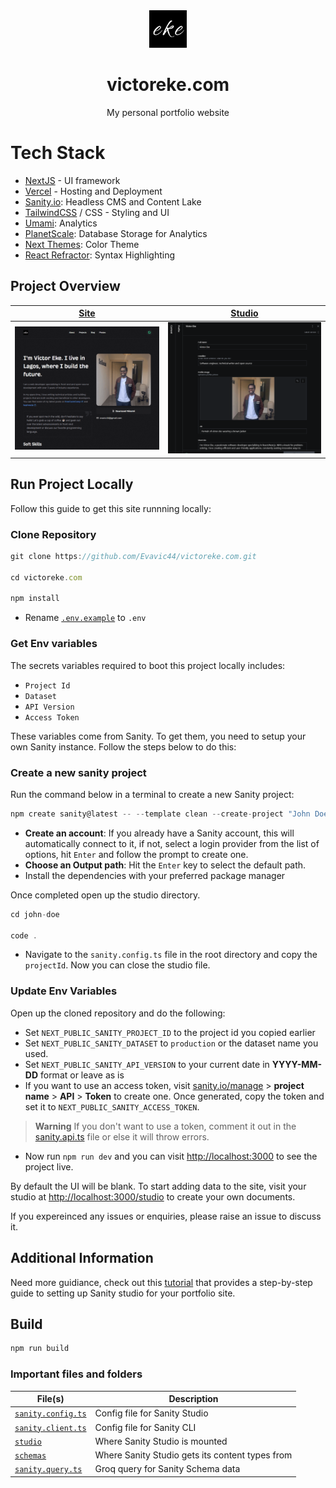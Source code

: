<div align="center">
<a href="https://victoreke.com"><img src="./public/logo.png" width="60px"></a>
</div>

<div align="center">
<h1>victoreke.com</h1>
<p>My personal portfolio website</p>
</div>

# Tech Stack

- [NextJS][nextjs] - UI framework
- [Vercel][vercel] - Hosting and Deployment
- [Sanity.io][sanity]: Headless CMS and Content Lake
- [TailwindCSS][tailwind] / CSS - Styling and UI
- [Umami][umami]: Analytics
- [PlanetScale][planetscale]: Database Storage for Analytics
- [Next Themes][nexttheme]: Color Theme
- [React Refractor][reactrefractor]: Syntax Highlighting

## Project Overview

| [Site][site]          | [Studio][studio]                 |
| --------------------- | -------------------------------- |
| ![Site][site-preview] | ![Sanity Studio][studio-preview] |

## Run Project Locally

Follow this guide to get this site runnning locally:

### Clone Repository

```js
git clone https://github.com/Evavic44/victoreke.com.git

cd victoreke.com

npm install
```

- Rename [`.env.example`][env-example] to `.env`

### Get Env variables

The secrets variables required to boot this project locally includes:

- `Project Id`
- `Dataset`
- `API Version`
- `Access Token`

These variables come from Sanity. To get them, you need to setup your own Sanity instance. Follow the steps below to do this:

### Create a new sanity project

Run the command below in a terminal to create a new Sanity project:

```js
npm create sanity@latest -- --template clean --create-project "John Doe" --dataset production
```

- **Create an account**: If you already have a Sanity account, this will automatically connect to it, if not, select a login provider from the list of options, hit `Enter` and follow the prompt to create one.
- **Choose an Output path**: Hit the `Enter` key to select the default path.
- Install the dependencies with your preferred package manager

Once completed open up the studio directory.

```js
cd john-doe

code .
```

- Navigate to the `sanity.config.ts` file in the root directory and copy the `projectId`. Now you can close the studio file.

### Update Env Variables

Open up the cloned repository and do the following:

- Set `NEXT_PUBLIC_SANITY_PROJECT_ID` to the project id you copied earlier
- Set `NEXT_PUBLIC_SANITY_DATASET` to `production` or the dataset name you used.
- Set `NEXT_PUBLIC_SANITY_API_VERSION` to your current date in **YYYY-MM-DD** format or leave as is
- If you want to use an access token, visit [sanity.io/manage][sanity-manage] > **project name** > **API** > **Token** to create one. Once generated, copy the token and set it to `NEXT_PUBLIC_SANITY_ACCESS_TOKEN`.

> **Warning**
> If you don't want to use a token, comment it out in the [sanity.api.ts][sanity-api] file or else it will throw errors.

- Now run `npm run dev` and you can visit [http://localhost:3000][localhost] to see the project live.

By default the UI will be blank. To start adding data to the site, visit your studio at [http://localhost:3000/studio][localhost-studio] to create your own documents.

If you expereinced any issues or enquiries, please raise an issue to discuss it.

## Additional Information

Need more guidiance, check out this [tutorial][sanity-guide] that provides a step-by-step guide to setting up Sanity studio for your portfolio site.

## Build

```bash
npm run build
```

### Important files and folders

| File(s)                                        | Description                                     |
| ---------------------------------------------- | ----------------------------------------------- |
| [`sanity.config.ts`](sanity.config.ts)         | Config file for Sanity Studio                   |
| [`sanity.client.ts`](lib/sanity.client.ts)     | Config file for Sanity CLI                      |
| [`studio`](./app/studio/[[...index]]/page.tsx) | Where Sanity Studio is mounted                  |
| [`schemas`](./schemas)                         | Where Sanity Studio gets its content types from |
| [`sanity.query.ts`](./lib/sanity.query.ts)     | Groq query for Sanity Schema data               |

<!-- Link Refs -->

[nextjs]: https://nextjs.org
[vercel]: https://vercel.com
[sanity]: https://sanity.io
[tailwind]: https://tailwindcss.com
[umami]: https://umami.is
[planetscale]: https://planetscale.com/
[nexttheme]: https://github.com/pacocoursey/next-themes
[reactrefractor]: https://github.com/rexxars/react-refractor
[site]: https://victoreke.com
[studio]: https://victoreke.com/studio
[studio-preview]: ./public/studio.png
[site-preview]: ./public/site.png
[env-example]: ./env.example
[localhost]: http://localhost:3000
[localhost-studio]: http://localhost:3000/studio
[sanity-api]: https://github.com/Evavic44/victoreke.com/blob/d526d77b3902d6339dd3eee9e95c27b7b55f3ca9/lib/sanity.api.ts#L13-L16C3
[sanity-manage]: https://sanity.io/manage
[sanity-guide]: https://www.freecodecamp.org/news/how-to-build-a-portfolio-site-with-sanity-and-nextjs
